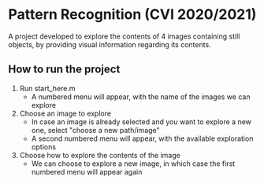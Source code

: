 # Pattern Recognition (CVI 2020/2021)

A project developed to explore the contents of 4 images containing still objects, by providing visual information regarding its contents.

## How to run the project ##
1. Run start_here.m
    * A numbered menu will appear, with the name of the images we can explore
2. Choose an image to explore
    * In case an image is already selected and you want to explore a new one, select "choose a new path/image"
    * A second numbered menu will appear, with the available exploration options
3. Choose how to explore the contents of the image
    * We can choose to explore a new image, in which case the first numbered menu will appear again